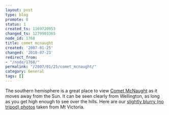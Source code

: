 ```yaml
---
layout: post
type: blog
promote: 0
status: 1
created_ts: 1169720953
changed_ts: 1279903365
node_id: 1768
title: comet mcnaught
created: '2007-01-25'
changed: '2010-07-23'
redirect_from:
- "/node/1768/"
permalink: "/2007/01/25/comet_mcnaught/"
category: General
tags: []
---
```

The southern hemisphere is a great place to view [Comet McNaught](http://en.wikipedia.org/wiki/Comet_McNaught) as it moves away from the Sun. It can be seen clearly from Wellington, as long as you get high enough to see over the hills.  Here are our [slightly blurry (no tripod) photos](http://anjackson.net/ibgallery/151) taken from Mt Victoria.
<!--break-->
